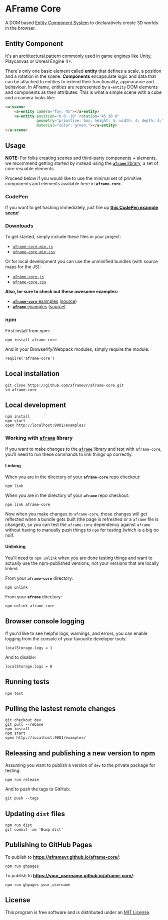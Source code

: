 # AFrame Core

A DOM based [Entity Component System](https://en.wikipedia.org/wiki/Entity_component_system) to declaratively create 3D worlds in the browser.

## Entity Component

It's an architectural pattern commonly used in game engines like Unity, Playcanvas or Unreal Engine 4+.

There's only one basic element called **entity** that defines a scale, a position and a rotation in the scene. **Components** encapsulate logic and data that can be attached to entities to extend their functionality, appearance and behaviour. In AFrame, entities are represented by ```a-entity``` DOM elements and components as their attributes. This is what a simple scene with a cube and a camera looks like:

````html
<a-scene>
    <a-entity camera="fov: 45"></a-entity>
    <a-entity position="0 0 -10" rotation="45 30 0"
              geometry="primitive: box; height: 4; width: 4; depth: 4;"
              material="color: green;"></a-entity>
</a-scene>
````

## Usage

__NOTE:__ For folks creating scenes and third-party components + elements, we recommend getting started by instead using the [__`aframe`__ library](https://github.com/aframevr/aframe), a set of core resuable elements.

Proceed below if you would like to use the minimal set of primitive components and elements available here in __`aframe-core`__.

### CodePen

If you want to get hacking immediately, just fire up __[this CodePen example scene](http://codepen.io/team/mozvr/pen/df736964b5ee14288a18199d4e27afe3?editors=100)__!

### Downloads

To get started, simply include these files in your project:

* [`aframe-core.min.js`](dist/aframe-core.min.js)
* [`aframe-core.min.css`](dist/aframe-core.min.css)

Or for local development you can use the unminified bundles (with source maps for the JS):

* [`aframe-core.js`](dist/aframe-core.js)
* [`aframe-core.css`](dist/aframe-core.css)

__Also, be sure to check out these awesome examples:__

* [__`aframe-core`__ examples](http://aframevr.github.io/aframe-core/examples/) ([source](https://github.com/aframevr/aframe-core/tree/master/examples/))
* [__`aframe`__ examples](http://aframevr.github.io/aframe/examples/) ([source](https://github.com/aframevr/aframe/tree/master/examples/))

### npm

First install from npm:

    npm install aframe-core

And in your Browserify/Webpack modules, simply require the module:

    require('aframe-core')

## Local installation

    git clone https://github.com/aframevr/aframe-core.git
    cd aframe-core

## Local development

    npm install
    npm start
    open http://localhost:9001/examples/

### Working with [`aframe`](https://github.com/aframevr/aframe/) library

If you want to make changes to the [__`aframe`__](https://github.com/aframevr/aframe/) library and test with `aframe-core`, you'll need to run these commands to link things up correctly.

#### Linking

When you are in the directory of your __`aframe-core`__ repo checkout:

    npm link

When you are in the directory of your __`aframe`__ repo checkout:

    npm link aframe-core

Now when you make changes to `aframe-core`, those changes will get reflected when a bundle gets built (the page is refreshed or a `aframe` file is changed), so you can test the `aframe-core` dependency against `aframe` without having to manually push things to `npm` for testing (which is a big no no!).

#### Unlinking

You'll need to `npm unlink` when you are done testing things and want to actually use the npm-published versions, not your versions that are locally linked.

From your __`aframe-core`__ directory:

    npm unlink

From your __`aframe`__ directory:

    npm unlink aframe-core

## Browser console logging

If you'd like to see helpful logs, warnings, and errors, you can enable logging from the console of your favourite developer tools:

    localStorage.logs = 1

And to disable:

    localStorage.logs = 0

## Running tests

    npm test

## Pulling the lastest remote changes

    git checkout dev
    git pull --rebase
    npm install
    npm start
    open http://localhost:9001/examples/

## Releasing and publishing a new version to npm

Assuming you want to publish a version of `dev` to the private package for testing:

    npm run release

And to push the tags to GitHub:

    git push --tags

## Updating `dist` files

    npm run dist
    git commit -am 'Bump dist'

## Publishing to GitHub Pages

To publish to __https://aframevr.github.io/aframe-core/__:

    npm run ghpages

To publish to __https://your_username.github.io/aframe-core/__:

    npm run ghpages your_username


## License

This program is free software and is distributed under an [MIT License](LICENSE).
